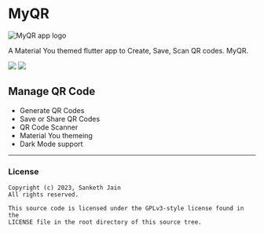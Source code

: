 # **MyQR**

![MyQR app logo](https://github.com/sankethsj/qr-code-generator/blob/main/assets/icon/app_icon.png?raw=true)

A Material You themed flutter app to Create, Save, Scan QR codes. MyQR.

 <a href="https://github.com/sankethsj/qr-code-generator" style="text-decoration:none" area-label="flutter">
    <img src="https://img.shields.io/badge/Platform-Flutter-blue">
  </a>
  <a href="https://github.com/sankethsj/qr-code-generator/releases/tag/v1.1.0" style="text-decoration:none" area-label="flutter">
    <img src="https://img.shields.io/badge/Version-1.1.0-orange">
  </a>

## Manage QR Code

- Generate QR Codes
- Save or Share QR Codes
- QR Code Scanner
- Material You themeing
- Dark Mode support

---

### License

    Copyright (c) 2023, Sanketh Jain
    All rights reserved.
    
    This source code is licensed under the GPLv3-style license found in the
    LICENSE file in the root directory of this source tree. 